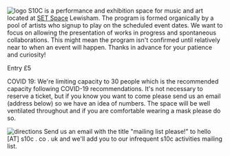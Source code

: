 ![logo](/img/s10c_door.JPG)
S10C is a performance and exhibition space for music and art located at [SET Space](https://setspace.uk/) Lewisham. The program is formed organically by a pool of artists who signup to play on the scheduled event dates. We want to focus on allowing the presentation of works in progress and spontaneous collaborations. This might mean the program isn't confirmed until relatively near to when an event will happen. Thanks in advance for your patience and curiosity!

Entry £5

COVID 19: We're limiting capacity to 30 people which is the recommended capacity following COVID-19 recommendations. It's not necessary to reserve a ticket, but if you know you want to come please send us an email (address below) so we have an idea of numbers. The space will be well ventilated throughout and if you are comfortable wearing a mask please do so.

![directions](/img/set-route.gif)
Send us an email with the title "mailing list please!" to hello [AT] s10c . co . uk and we'll add you to our infrequent s10c activities mailing list.
